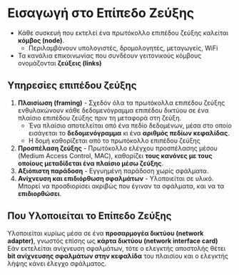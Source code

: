 # Εισαγωγή στο Επίπεδο Ζεύξης

- Κάθε συσκευή που εκτελεί ένα πρωτόκολλο επιπέδου ζεύξης καλείται **κόμβος (node)**.
  - Περιλαμβάνουν υπολογιστές, δρομολογητές, μεταγωγείς, WiFi
- Τα κανάλια επικοινωνίας που συνδέουν γειτονικούς κόμβους ονομάζονται **ζεύξεις (links)**

## Υπηρεσίες επιπέδου ζεύξης

1. **Πλαισίωση (framing)** - Σχεδόν όλα τα πρωτόκολλα επιπέδου ζεύξης ενθυλακώνουν κάθε δεδομενόγραμμα επιπέδου δικτύου σε ένα πλαίσιο επιπέδου ζεύξης πριν τη μεταφορά στη ζεύξη.
   - Ένα πλαίσιο αποτελείται από ένα πεδίο δεδομένων, μέσα στο οποίο εισάγεται το **δεδομενόγραμμα** κι ένα **αριθμός πεδίων κεφαλίδας**.
   - Η δομή καθορίζεται από το πρωτόκολλο επιπέδου ζεύξης
2. **Προσπέλαση ζεύξης** - Πρωτόκολλο ελέγχου προσπέλασης μέσου (Medium Access Control, MAC), καθορίζει **τους κανόνες με τους οποίους μεταδίδεται ένα πλαίσιο μέσω ζεύξης**.
3. **Αξιόπιστη παράδοση** - Εγγυημένη παράδοση χωρίς σφάλματα.
4. **Ανίχνευση και επιδιόρθωση σφαλμάτων** - Υλοποιείται σε υλικό. Μπορεί να προσδιορίσει ακριβώς που έγιναν τα σφάλματα, και να τα **επιδιορθώσει**.

## Που Υλοποιείται το Επίπεδο Ζεύξης

Υλοποιείται κυρίως μέσα σε ένα **προσαρμογέα δικτύου (network adapter)**, γνωστός επίσης ως **κάρτα δικτύου (network interface card)**   
Εάν εκτελείται ανίχνευση σφαλμάτων, τότε ο ελεγκτής αποστολής θέτει **bit ανίχνευσης σφαλμάτων στην κεφαλίδα** του πλαισίου και ο ελεγκτής λήψης κάνει έλεγχο σφάλματος.